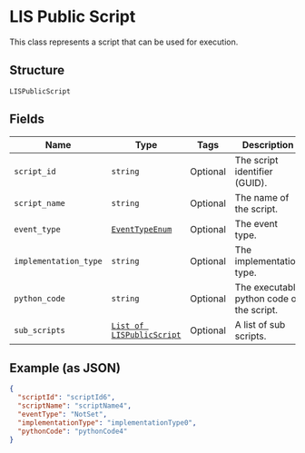 
# LIS Public Script

This class represents a script that can be used for execution.

## Structure

`LISPublicScript`

## Fields

| Name | Type | Tags | Description |
|  --- | --- | --- | --- |
| `script_id` | `string` | Optional | The script identifier (GUID). |
| `script_name` | `string` | Optional | The name of the script. |
| `event_type` | [`EventTypeEnum`](../../doc/models/event-type-enum.md) | Optional | The event type. |
| `implementation_type` | `string` | Optional | The implementation type. |
| `python_code` | `string` | Optional | The executable python code of the script. |
| `sub_scripts` | [`List of LISPublicScript`](../../doc/models/lis-public-script.md) | Optional | A list of sub scripts. |

## Example (as JSON)

```json
{
  "scriptId": "scriptId6",
  "scriptName": "scriptName4",
  "eventType": "NotSet",
  "implementationType": "implementationType0",
  "pythonCode": "pythonCode4"
}
```

